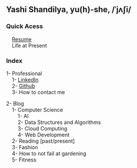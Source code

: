 ## Yashi Shandilya, yu(h)-she, /ˈjʌʃi/

### Quick Acess
&nbsp;&nbsp;&nbsp;&nbsp;[Resume](https://drive.google.com/file/d/1zCAAfZa6qbmvsVMz6R024JzJ7x2tuEHz/view?usp=sharing)\
&nbsp;&nbsp;&nbsp;&nbsp;Life at Present

### Index
1- Professional\
&nbsp;&nbsp;&nbsp;&nbsp;1- [LinkedIn](https://www.linkedin.com/in/yashishandilya/)\
&nbsp;&nbsp;&nbsp;&nbsp;2- [Github](https://github.com/yashishandilya)\
&nbsp;&nbsp;&nbsp;&nbsp;3- How to contact me

2- Blog\
&nbsp;&nbsp;&nbsp;&nbsp;1- Computer Science\
&nbsp;&nbsp;&nbsp;&nbsp;&nbsp;&nbsp;&nbsp;&nbsp;1- AI\
&nbsp;&nbsp;&nbsp;&nbsp;&nbsp;&nbsp;&nbsp;&nbsp;2- Data Structures and Algorithms\
&nbsp;&nbsp;&nbsp;&nbsp;&nbsp;&nbsp;&nbsp;&nbsp;3- Cloud Computing\
&nbsp;&nbsp;&nbsp;&nbsp;&nbsp;&nbsp;&nbsp;&nbsp;4- Web Development\
&nbsp;&nbsp;&nbsp;&nbsp;2- Reading \[past/present]\
&nbsp;&nbsp;&nbsp;&nbsp;3- Fashion\
&nbsp;&nbsp;&nbsp;&nbsp;4- How to not fail at gardening\
&nbsp;&nbsp;&nbsp;&nbsp;5- Fitness
